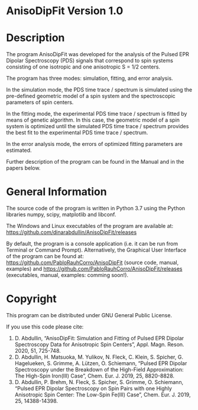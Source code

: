 AnisoDipFit Version 1.0
=========

Description
=========
The program AnisoDipFit was developed for the analysis of the Pulsed EPR Dipolar Spectroscopy (PDS) signals that correspond to spin systems consisting of one isotropic and one anisotropic S = 1/2 centers.

The program has three modes: simulation, fitting, and error analysis.

In the simulation mode, the PDS time trace / spectrum is simulated using the pre-defined geometric model of a spin system and the spectroscopic parameters of spin centers. 

In the fitting mode, the experimental PDS time trace / spectrum is fitted by means of genetic algorithm. In this case, the geometric model of a spin system is optimized until the simulated PDS time trace / spectrum provides the best fit to the experimental PDS time trace / spectrum.

In the error analysis mode, the errors of optimized fitting parameters are estimated.

Further description of the program can be found in the Manual and in the papers below.

General Information
=========
The source code of the program is written in Python 3.7 using the Python libraries numpy, scipy, matplotlib and libconf.

The Windows and Linux executables of the program are available at: 
https://github.com/dinarabdullin/AnisoDipFit/releases

By default, the program is a console application (i.e. it can be run from Terminal or Command Prompt). 
Alternatively, the Graphical User Interface of the program can be found at: 
https://github.com/PabloRauhCorro/AnisoDipFit (source code, manual, examples) and
https://github.com/PabloRauhCorro/AnisoDipFit/releases (executables, manual, examples: comming soon!).

Copyright
=========
This program can be distributed under GNU General Public License.

If you use this code please cite:
1) D. Abdullin, “AnisoDipFit: Simulation and Fitting of Pulsed EPR Dipolar Spectroscopy Data for Anisotropic Spin Centers”, Appl. Magn. Reson. 2020, 51, 725-748.
2) D. Abdullin, H. Matsuoka, M. Yulikov, N. Fleck, C. Klein, S. Spicher, G. Hagelueken, S. Grimme, A. Lützen, O. Schiemann, “Pulsed EPR Dipolar Spectroscopy under the Breakdown of the High-Field Approximation: The High-Spin Iron(III) Case”, Chem. Eur. J. 2019, 25, 8820-8828.
3) D. Abdullin, P. Brehm, N. Fleck, S. Spicher, S. Grimme, O. Schiemann, “Pulsed EPR Dipolar Spectroscopy on Spin Pairs with one Highly Anisotropic Spin Center: The Low-Spin Fe(III) Case”, Chem. Eur. J. 2019, 25, 14388-14398.

